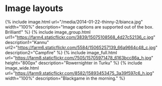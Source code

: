 # Image layouts
{% include image.html url="/media/2014-01-22-thinny-2/bianca.jpg" width="100%" description="Image captions are supported out of the box. Brilliant!" %}
{% include image_group.html url1="https://farm4.staticflickr.com/3839/15075108568_4d27c52136_c.jpg" description1="Kannu" url2="https://farm6.staticflickr.com/5584/15065257139_66a9664c48_c.jpg" description2="Campfire" %}
{% include image_full.html url="https://farm8.staticflickr.com/7505/15705971478_6163bcc86a_h.jpg" height="800px" description="Rowernighter in Turku" %}
{% include image_wide.html url="https://farm9.staticflickr.com/8582/15893453475_3a39f597c6_h.jpg" width="100%" description="Blackgame in the morning." %}
